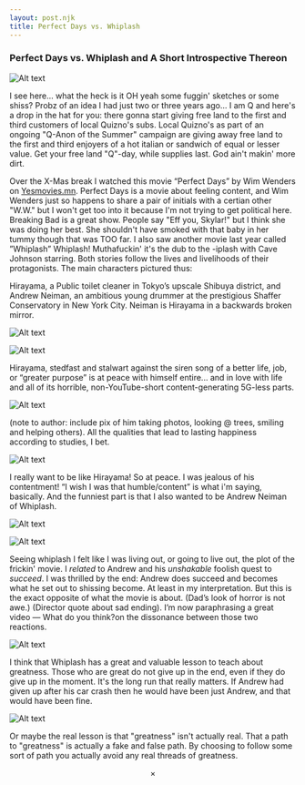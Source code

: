 ```yaml
---
layout: post.njk
title: Perfect Days vs. Whiplash     
---
```


### Perfect Days vs. Whiplash and A Short Introspective Thereon

![Alt text](/images/pvp.jpg "A page from my sketchbook senior year.")

I see here... what the heck is it OH yeah some fuggin' sketches or some shiss? Probz of an idea I had just two or three years ago... I am Q and here's a drop in the hat for you: there gonna start giving free land to the first and third customers of local Quizno's subs. Local Quizno's as part of an ongoing "Q-Anon of the Summer" campaign are giving away free land to the first and third enjoyers of a hot italian or sandwich of equal or lesser value. Get your free land "Q"-day, while supplies last. God ain't makin' more dirt. 

Over the X-Mas break I watched this movie “Perfect Days” by Wim Wenders on [Yesmovies.mn](https://yesmovies.mn). Perfect Days is a movie about feeling content, and Wim Wenders just so happens to share a pair of initials with a certian other "W.W." but I won't get too into it because I'm not trying to get political here. Breaking Bad is a great show. People say "Eff you, Skylar!" but I think she was doing her best. She shouldn't have smoked with that baby in her tummy though that was TOO far. I also saw another movie last year called ”Whiplash” Whiplash! Muthafuckin' it's the dub to the -iplash with Cave Johnson starring. Both stories follow the lives and livelihoods of their protagonists. The main characters pictured thus:


Hirayama, a Public toilet cleaner in Tokyo’s upscale Shibuya district, and
Andrew Neiman, an ambitious young drummer at the prestigious Shaffer Conservatory in New York City. Neiman is Hirayama in a backwards broken mirror. 

![Alt text](/images/perfect-days-yawn.gif "Perfect Days 45:18–45:27")

![Alt text](/images/whiplash-playing.gif "Whiplash 1:31:21–1:31:28")

Hirayama, stedfast and stalwart against the siren song of a better life, job, or “greater purpose” is at peace with himself entire... and in love with life and all of its horrible, non-YouTube-short content-generating 5G-less parts.

![Alt text](/images/perfect-days-kid.png "Perfect Days 45:18–45:27")

(note to author: include pix of him taking photos, looking @ trees, smiling and helping others). All the qualities that lead to lasting happiness according to studies, I bet. 

![Alt text](/images/perfect-days-reading.png "Perfect Days 45:18–45:27")

I really want to be like Hirayama! So at peace. I was jealous of his contentment! “I wish I was that humble/content” is what i'm saying, basically. And the funniest part is that I also wanted to be Andrew Neiman of Whiplash.

![Alt text](/images/whiplash-2.png "Andrew Neiman")

![Alt text](/images/whiplash-3.png "Andrew Neiman")



Seeing whiplash I felt like I was living out, or going to live out, the plot of the frickin' movie. I <i>related</i> to Andrew and his <i>unshakable</i> foolish quest to <i>succeed</i>. I was thrilled by the end: Andrew does succeed and becomes what he set out to shissing become. At least in my interpretation. But this is the exact opposite of what the movie is about. (Dad’s look of horror is not awe.) (Director quote about sad ending). I’m now paraphrasing a great video — What do you think?on the dissonance between those two reactions.

![Alt text](/images/whiplash-horror.gif "Whiplash 45:18–45:27")

I think that Whiplash has a great and valuable lesson to teach about greatness. Those who are great do not give up in the end, even if they do give up in the moment. It's the long run that really matters. If Andrew had given up after his car crash then he would have been just Andrew, and that would have been fine. 

![Alt text](/images/whiplash-1.png "Andrew Neiman")

Or maybe the real lesson is that "greatness" isn't actually real. That a path to "greatness" is actually a fake and false path. By choosing to follow some sort of path you actually avoid any real threads of greatness.

<center>×</center>